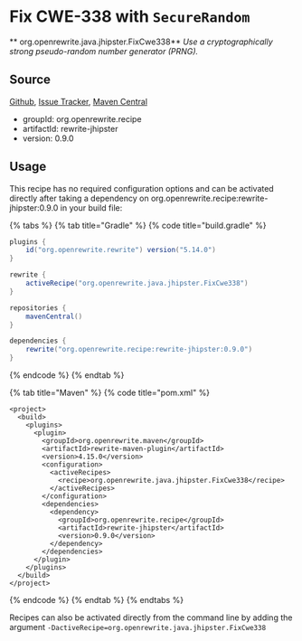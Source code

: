 # Fix CWE-338 with `SecureRandom`

** org.openrewrite.java.jhipster.FixCwe338**
_Use a cryptographically strong pseudo-random number generator (PRNG)._

## Source

[Github](https://github.com/openrewrite/rewrite-jhipster), [Issue Tracker](https://github.com/openrewrite/rewrite-jhipster/issues), [Maven Central](https://search.maven.org/artifact/org.openrewrite.recipe/rewrite-jhipster/0.9.0/jar)

* groupId: org.openrewrite.recipe
* artifactId: rewrite-jhipster
* version: 0.9.0


## Usage

This recipe has no required configuration options and can be activated directly after taking a dependency on org.openrewrite.recipe:rewrite-jhipster:0.9.0 in your build file:

{% tabs %}
{% tab title="Gradle" %}
{% code title="build.gradle" %}
```groovy
plugins {
    id("org.openrewrite.rewrite") version("5.14.0")
}

rewrite {
    activeRecipe("org.openrewrite.java.jhipster.FixCwe338")
}

repositories {
    mavenCentral()
}

dependencies {
    rewrite("org.openrewrite.recipe:rewrite-jhipster:0.9.0")
}
```
{% endcode %}
{% endtab %}

{% tab title="Maven" %}
{% code title="pom.xml" %}
```markup
<project>
  <build>
    <plugins>
      <plugin>
        <groupId>org.openrewrite.maven</groupId>
        <artifactId>rewrite-maven-plugin</artifactId>
        <version>4.15.0</version>
        <configuration>
          <activeRecipes>
            <recipe>org.openrewrite.java.jhipster.FixCwe338</recipe>
          </activeRecipes>
        </configuration>
        <dependencies>
          <dependency>
            <groupId>org.openrewrite.recipe</groupId>
            <artifactId>rewrite-jhipster</artifactId>
            <version>0.9.0</version>
          </dependency>
        </dependencies>
      </plugin>
    </plugins>
  </build>
</project>
```
{% endcode %}
{% endtab %}
{% endtabs %}

Recipes can also be activated directly from the command line by adding the argument `-DactiveRecipe=org.openrewrite.java.jhipster.FixCwe338`

